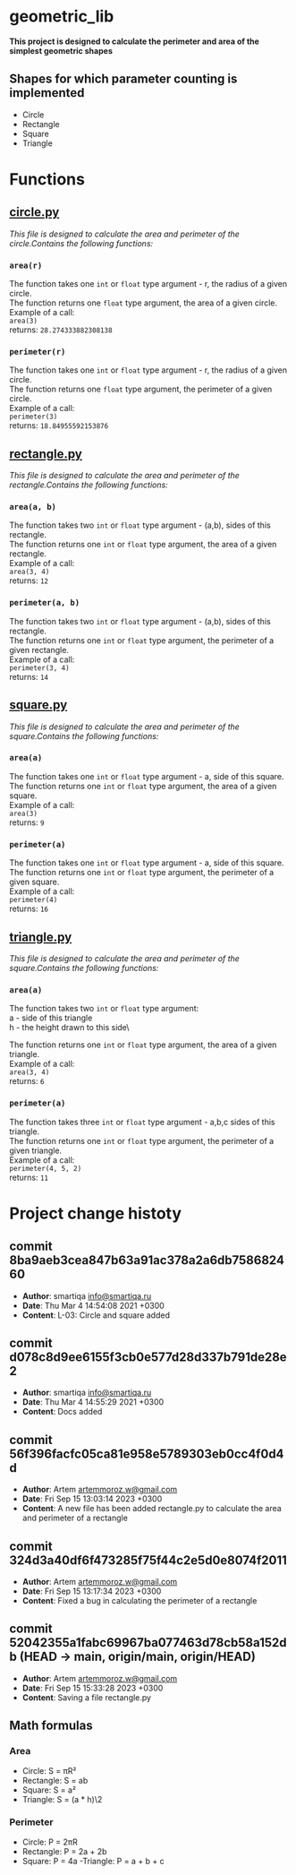 # geometric_lib
**This project is designed to calculate the perimeter and area of the simplest geometric shapes**
## Shapes for which parameter counting is implemented
- Circle
- Rectangle
- Square
- Triangle
# Functions
## [circle.py](https://github.com/ArtemMoroz51/geometric_lib/blob/main/circle.py)
*This file is designed to calculate the area and perimeter of the circle.Contains the following functions:*
### `area(r)`
The function takes one `int` or `float` type argument - r, the radius of a given circle.\
The function returns one `float` type argument, the area of a given circle.\
Example of a call:\
`area(3)`\
returns: `28.274333882308138`
### `perimeter(r)`
The function takes one `int` or `float` type argument - r, the radius of a given circle.\
The function returns one `float` type argument, the perimeter of a given circle.\
Example of a call:\
`perimeter(3)`\
returns: `18.84955592153876`

## [rectangle.py](https://github.com/ArtemMoroz51/geometric_lib/blob/main/rectangle.py)
*This file is designed to calculate the area and perimeter of the rectangle.Contains the following functions:*
### `area(a, b)`
The function takes two `int` or `float` type argument - (a,b), sides of this rectangle.\
The function returns one `int` or `float` type argument, the area of a given rectangle.\
Example of a call:\
`area(3, 4)`\
returns: `12`
### `perimeter(a, b)`
The function takes two `int` or `float` type argument - (a,b), sides of this rectangle.\
The function returns one `int` or `float` type argument, the perimeter of a given rectangle.\
Example of a call:\
`perimeter(3, 4)`\
returns: `14`

## [square.py](https://github.com/ArtemMoroz51/geometric_lib/blob/main/square.py)
*This file is designed to calculate the area and perimeter of the square.Contains the following functions:*
### `area(a)`
The function takes one `int` or `float` type argument - a, side of this square.\
The function returns one `int` or `float` type argument, the area of a given square.\
Example of a call:\
`area(3)`\
returns: `9`
### `perimeter(a)`
The function takes one `int` or `float` type argument - a, side of this square.\
The function returns one `int` or `float` type argument, the perimeter of a given square.\
Example of a call:\
`perimeter(4)`\
returns: `16`

## [triangle.py](https://github.com/ArtemMoroz51/geometric_lib/blob/main/triangle.py)
*This file is designed to calculate the area and perimeter of the square.Contains the following functions:*
### `area(a)`
The function takes two `int` or `float` type argument:\
 a -  side of this triangle\
 h - the height drawn to this side\

The function returns one `int` or `float` type argument, the area of a given triangle.\
Example of a call:\
`area(3, 4)`\
returns: `6`
### `perimeter(a)`
The function takes three `int` or `float` type argument - a,b,c sides of this triangle.\
The function returns one `int` or `float` type argument, the perimeter of a given triangle.\
Example of a call:\
`perimeter(4, 5, 2)`\
returns: `11`

# Project change histoty
## commit 8ba9aeb3cea847b63a91ac378a2a6db758682460
- **Author**: smartiqa <info@smartiqa.ru>
- **Date**:   Thu Mar 4 14:54:08 2021 +0300
- **Content**: L-03: Circle and square added

## commit d078c8d9ee6155f3cb0e577d28d337b791de28e2
- **Author**: smartiqa <info@smartiqa.ru>
- **Date**:   Thu Mar 4 14:55:29 2021 +0300
- **Content**: Docs added

## commit 56f396facfc05ca81e958e5789303eb0cc4f0d4d
- **Author**: Artem <artemmoroz.w@gmail.com>
- **Date**:   Fri Sep 15 13:03:14 2023 +0300
- **Content**:  A new file has been added rectangle.py to calculate the area and perimeter of a rectangle

## commit  324d3a40df6f473285f75f44c2e5d0e8074f2011
- **Author**: Artem <artemmoroz.w@gmail.com>
- **Date**:   Fri Sep 15 13:17:34 2023 +0300
- **Content**:  Fixed a bug in calculating the perimeter of a rectangle

## commit  52042355a1fabc69967ba077463d78cb58a152db (HEAD -> main, origin/main, origin/HEAD)
- **Author**: Artem <artemmoroz.w@gmail.com>
- **Date**:   Fri Sep 15 15:33:28 2023 +0300
- **Content**:  Saving a file rectangle.py

## Math formulas
### Area
- Circle: S = πR²
- Rectangle: S = ab
- Square: S = a²
- Triangle: S = (a * h)\2

### Perimeter
- Circle: P = 2πR
- Rectangle: P = 2a + 2b
- Square: P = 4a
-Triangle: P = a + b + c
